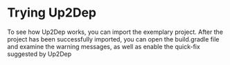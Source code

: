 # Trying Up2Dep

To see how Up2Dep works, you can import the exemplary project. After the project has been successfully imported, you can open the build.gradle file and examine the warning messages, as well as enable the quick-fix suggested by Up2Dep
